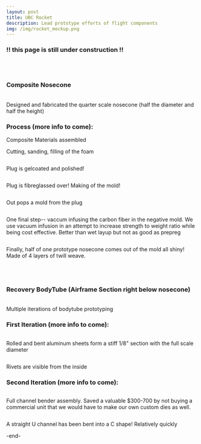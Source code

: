 ```yaml
---
layout: post
title: UBC Rocket 
description: Lead prototype efforts of flight components
img: /img/rocket_mockup.png
---
```

<div style="width=100%;">
<h3> !! this page is still under construction !! </h3>
<br/> <br/>
<h3> Composite Nosecone </h3>

<br/>
Designed and fabricated the quarter scale nosecone (half the diameter and half the height)
<br/>
<div class="img_row">
  <img src="{{ site.baseurl }}/img/comp_cad.png" alt="" title=""/>
</div>

<h3> Process (more info to come): </h3>

<div class= "row">
  <img class = "col" src="{{ site.baseurl }}/img/comp_materials.JPG" alt="" title="composite materials"/>
  <div class = "caption"> Composite Materials assembled </div>
</div>
<div class = "row">
  <img class = "col three" src="{{ site.baseurl }}/img/comp_foam.JPG" alt="" title=" "/>
  <div class = "col three caption"> <p> Cutting, sanding, filling of the foam </p> </div>
</div>
<div class = "img_row">
  <img class = "col" src="{{ site.baseurl }}/img/comp_gelcoat.JPG" alt="" title=" "/>
  <p class = "col"> Plug is gelcoated and polished! </p>
</div>
<div class = "img_row">
  <img class = "col" src="{{ site.baseurl }}/img/comp_fibreglass.JPG" alt="" title=" "/>
  <p class = "col"> Plug is fibreglassed over! Making of the mold! </p>
</div>
<div class = "img_row">
  <img class = "col" src="{{ site.baseurl }}/img/comp_postpull.JPG" alt="" title=" "/>
  <p class = "col"> Out pops a mold from the plug </p>
</div>
<div class = "img_row">
  <img class = "col" src="{{ site.baseurl }}/img/comp_infusion.JPG" alt="" title=" "/>
  <p class = "col"> One final step-- vaccum infusing the carbon fiber in the negative mold. We use vacuum infusion in an attempt to increase strength to weight ratio while being cost effective. Better than wet layup but not as good as prepreg</p>
</div>
<div class = "img_row">
  <img class = "col" src="{{ site.baseurl }}/img/comp_nosecone_outside.JPG" alt="" title=" "/>
  <p class = "col"> Finally, half of one prototype nosecone comes out of the mold all shiny! Made of 4 layers of twill weave. </p>
</div>

<br/><br/>

<h3> Recovery BodyTube (Airframe Section right below nosecone) </h3>

<br/>
Multiple iterations of bodytube prototyping
<br/>
<div class="img_row">
  <img src="{{ site.baseurl }}/img/bt2.png" alt="" title=""/>
</div>

<h3> First Iteration (more info to come): </h3>

<div class="img_row">
  <img src="{{ site.baseurl }}/img/pt_1_outside.JPG" alt="" title=""/>
  <p> Rolled and bent aluminum sheets form a stiff 1/8" section with the full scale diameter </p>

  <img src="{{ site.baseurl }}/img/pt_1_inside.JPG" alt="" title=""/>
  <p> Rivets are visible from the inside </p>

</div>

<h3> Second Iteration (more info to come): </h3>
<div class="img_row">
  <img src="{{ site.baseurl }}/img/pt_cb_4.JPG" alt="" title=""/>
  <p> Full channel bender assembly. Saved a valuable $300-700 by not buying a commercial unit that we would have to make our own custom dies as well. </p>

  <img src="{{ site.baseurl }}/img/pt_cb_3.JPG" alt="" title=""/>
  <p> A straight U channel has been bent into a C shape! Relatively quickly </p>

</div>
</div>
-end-
<br/><br/>